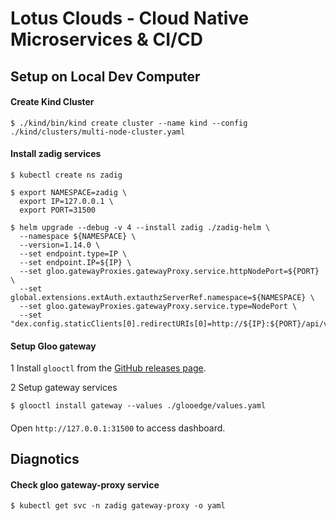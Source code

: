 # Lotus Clouds - Cloud Native Microservices & CI/CD

## Setup on Local Dev Computer

#### Create Kind Cluster

```
$ ./kind/bin/kind create cluster --name kind --config ./kind/clusters/multi-node-cluster.yaml
```

#### Install zadig services

```
$ kubectl create ns zadig

$ export NAMESPACE=zadig \
  export IP=127.0.0.1 \
  export PORT=31500

$ helm upgrade --debug -v 4 --install zadig ./zadig-helm \
  --namespace ${NAMESPACE} \
  --version=1.14.0 \
  --set endpoint.type=IP \
  --set endpoint.IP=${IP} \
  --set gloo.gatewayProxies.gatewayProxy.service.httpNodePort=${PORT} \
  --set global.extensions.extAuth.extauthzServerRef.namespace=${NAMESPACE} \
  --set gloo.gatewayProxies.gatewayProxy.service.type=NodePort \
  --set "dex.config.staticClients[0].redirectURIs[0]=http://${IP}:${PORT}/api/v1/callback,dex.config.staticClients[0].id=zadig,dex.config.staticClients[0].name=zadig,dex.config.staticClients[0].secret=ZXhhbXBsZS1hcHAtc2VjcmV0"
```

#### Setup Gloo gateway

1 Install ```glooctl``` from the [GitHub releases page](https://github.com/solo-io/gloo/releases).

2 Setup gateway services
```
$ glooctl install gateway --values ./glooedge/values.yaml
```

####
Open ```http://127.0.0.1:31500``` to access dashboard.


## Diagnotics

#### Check gloo gateway-proxy service
```
$ kubectl get svc -n zadig gateway-proxy -o yaml
```
